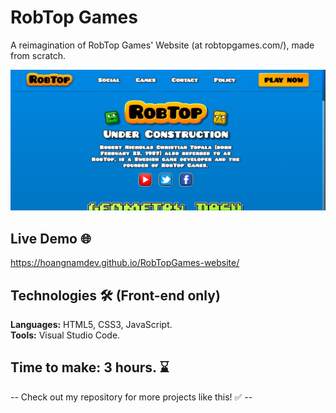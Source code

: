 # RobTop Games
A reimagination of RobTop Games' Website (at robtopgames.com/), made from scratch.

![robtoprevised](https://raw.githubusercontent.com/hoangnamdev/RobTopGames-website/refs/heads/main/Visualizer.PNG)

## Live Demo 🌐

https://hoangnamdev.github.io/RobTopGames-website/

## Technologies 🛠️ (Front-end only)

**Languages:** HTML5, CSS3, JavaScript.  
**Tools:** Visual Studio Code.

## Time to make: 3 hours. ⌛
-- Check out my repository for more projects like this! ✅ --
